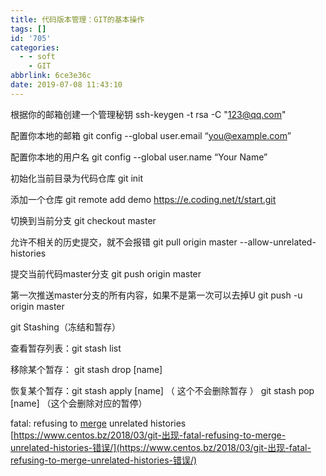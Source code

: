 ```yaml
---
title: 代码版本管理：GIT的基本操作
tags: []
id: '705'
categories:
  - - soft
    - GIT
abbrlink: 6ce3e36c
date: 2019-07-08 11:43:10
---
```


根据你的邮箱创建一个管理秘钥 ssh-keygen -t rsa -C "123@qq.com"

配置你本地的邮箱 git config --global user.email “you@example.com”

配置你本地的用户名 git config --global user.name “Your Name”

初始化当前目录为代码仓库 git init

添加一个仓库 git remote add demo https://e.coding.net/t/start.git

切换到当前分支 git checkout master

允许不相关的历史提交，就不会报错 git pull origin master --allow-unrelated-histories

提交当前代码master分支 git push origin master

第一次推送master分支的所有内容，如果不是第一次可以去掉U git push -u origin master

git Stashing（冻结和暂存）

查看暂存列表：git stash list

移除某个暂存： git stash drop \[name\]

恢复某个暂存：git stash apply \[name\] （ 这个不会删除暂存 ） git stash pop \[name\] （这个会删除对应的暂停）

fatal: refusing to [merge](https://www.centos.bz/tag/merge/) unrelated histories [https://www.centos.bz/2018/03/git-出现-fatal-refusing-to-merge-unrelated-histories-错误/](https://www.centos.bz/2018/03/git-出现-fatal-refusing-to-merge-unrelated-histories-错误/)